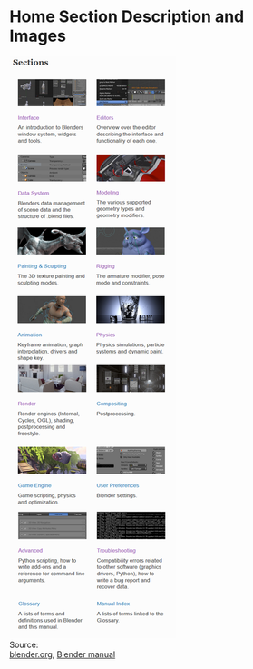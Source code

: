 # Home Section Description and Images
  
![img doesn't work](/images/section_image.png "secimg")  
Source:  
[blender.org](https://www.blender.org/features/), [Blender manual](https://www.blender.org/manual/)
  
